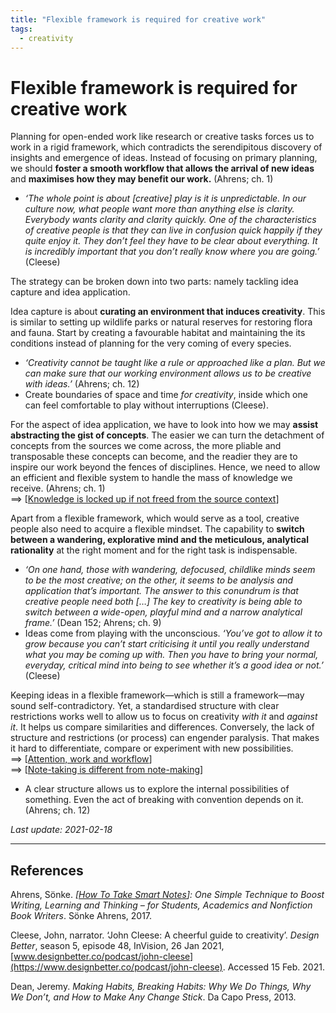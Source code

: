 ```yaml
---
title: "Flexible framework is required for creative work"
tags:
  - creativity
---
```


# Flexible framework is required for creative work

Planning for open-ended work like research or creative tasks forces us to work in a rigid framework, which contradicts the serendipitous discovery of insights and emergence of ideas. Instead of focusing on primary planning, we should **foster a smooth workflow that allows the arrival of new ideas** and **maximises how they may benefit our work.** (Ahrens; ch. 1)
- *‘The whole point is about [creative] play is it is unpredictable. In our culture now, what people want more than anything else is clarity. Everybody wants clarity and clarity quickly. One of the characteristics of creative people is that they can live in confusion quick happily if they quite enjoy it. They don’t feel they have to be clear about everything. It is incredibly important that you don’t really know where you are going.’* (Cleese)

The strategy can be broken down into two parts: namely tackling idea capture and idea application.

Idea capture is about **curating an environment that induces creativity**. This is similar to setting up wildlife parks or natural reserves for restoring flora and fauna. Start by creating a favourable habitat and maintaining the its conditions instead of planning for the very coming of every species.
  - *‘Creativity cannot be taught like a rule or approached like a plan. But we can make sure that our working environment allows us to be creative with ideas.’* (Ahrens; ch. 12)
  - Create boundaries of space and time *for creativity*, inside which one can feel comfortable to play without interruptions (Cleese).

For the aspect of idea application, we have to look into how we may **assist abstracting the gist of concepts**. The easier we can turn the detachment of concepts from the sources we come across, the more pliable and transposable these concepts can become, and the readier they are to inspire our work beyond the fences of disciplines. Hence, we need to allow an efficient and flexible system to handle the mass of knowledge we receive. (Ahrens; ch. 1)  
==> [[Knowledge is locked up if not freed from the source context]]

Apart from a flexible framework, which would serve as a tool, creative people also need to acquire a flexible mindset. The capability to **switch between a wandering, explorative mind and the meticulous, analytical rationality** at the right moment and for the right task is indispensable.
- *‘On one hand, those with wandering, defocused, childlike minds seem to be the most creative; on the other, it seems to be analysis and application that’s important. The answer to this conundrum is that creative people need both […] The key to creativity is being able to switch between a wide-open, playful mind and a narrow analytical frame.’* (Dean 152; Ahrens; ch. 9)
- Ideas come from playing with the unconscious. *‘You’ve got to allow it to grow because you can’t start criticising it until you really understand what you may be coming up with. Then you have to bring your normal, everyday, critical mind into being to see whether it’s a good idea or not.’* (Cleese)

Keeping ideas in a flexible framework—which is still a framework—may sound self-contradictory. Yet, a standardised structure with clear restrictions works well to allow us to focus on creativity *with it* and *against it*. It helps us compare similarities and differences. Conversely, the lack of structure and restrictions (or process) can engender paralysis. That makes it hard to differentiate, compare or experiment with new possibilities.  
==> [[Attention, work and workflow]]  
==> [[Note-taking is different from note-making]]

- A clear structure allows us to explore the internal possibilities of something. Even the act of breaking with convention depends on it. (Ahrens; ch. 12)

*Last update: 2021-02-18*

* * *

## References

Ahrens, Sönke. *[[How To Take Smart Notes]]: One Simple Technique to Boost Writing, Learning and Thinking – for Students, Academics and Nonfiction Book Writers*. Sönke Ahrens, 2017.

Cleese, John, narrator. ‘John Cleese: A cheerful guide to creativity’. _Design Better_, season 5, episode 48, InVision, 26 Jan 2021, [www.designbetter.co/podcast/john-cleese](https://www.designbetter.co/podcast/john-cleese). Accessed 15 Feb. 2021.

Dean, Jeremy. *Making Habits, Breaking Habits: Why We Do Things, Why We Don’t, and How to Make Any Change Stick*. Da Capo Press, 2013.

[//begin]: # "Autogenerated link references for markdown compatibility"
[Knowledge is locked up if not freed from the source context]: Knowledge-is-locked-up-if-not-freed-from-the-source-context "Knowledge is locked up if not freed from the source context"
[Attention, work and workflow]: Attention-work-and-workflow "Attention, work and workflow"
[Note-taking is different from note-making]: Note-taking-is-different-from-note-making "Note-taking is different from note-making"
[How To Take Smart Notes]: How-To-Take-Smart-Notes "How To Take Smart Notes"
[//end]: # "Autogenerated link references"
